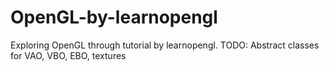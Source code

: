 # OpenGL-by-learnopengl
Exploring OpenGL through tutorial by learnopengl. 
TODO: Abstract classes for VAO, VBO, EBO, textures